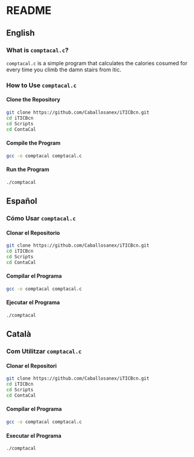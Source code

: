 # README

## English

### What is `comptacal.c`?

`comptacal.c` is a simple program that calculates the calories cosumed for every time you climb the damn stairs from itic.


### How to Use `comptacal.c`

#### Clone the Repository
```sh
git clone https://github.com/Caballosanex/iTICBcn.git
cd iTICBcn
cd Scripts
cd ContaCal
```

#### Compile the Program
```sh
gcc -o comptacal comptacal.c
```

#### Run the Program
```sh
./comptacal
```

## Español

### Cómo Usar `comptacal.c`

#### Clonar el Repositorio
```sh
git clone https://github.com/Caballosanex/iTICBcn.git
cd iTICBcn
cd Scripts
cd ContaCal
```

#### Compilar el Programa
```sh
gcc -o comptacal comptacal.c
```

#### Ejecutar el Programa
```sh
./comptacal
```

## Català

### Com Utilitzar `comptacal.c`

#### Clonar el Repositori
```sh
git clone https://github.com/Caballosanex/iTICBcn.git
cd iTICBcn
cd Scripts
cd ContaCal
```

#### Compilar el Programa
```sh
gcc -o comptacal comptacal.c
```

#### Executar el Programa
```sh
./comptacal
```